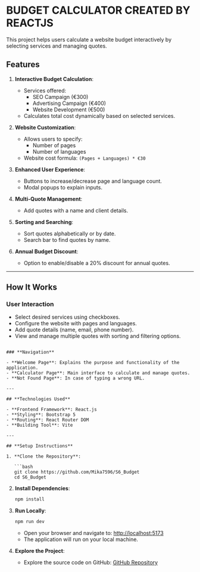# BUDGET CALCULATOR CREATED BY REACTJS

This project helps users calculate a website budget interactively by selecting services and managing quotes.

## **Features**

1. **Interactive Budget Calculation**:

   - Services offered:
     - SEO Campaign (€300)
     - Advertising Campaign (€400)
     - Website Development (€500)
   - Calculates total cost dynamically based on selected services.

2. **Website Customization**:

   - Allows users to specify:
     - Number of pages
     - Number of languages
   - Website cost formula: `(Pages + Languages) * €30`

3. **Enhanced User Experience**:

   - Buttons to increase/decrease page and language count.
   - Modal popups to explain inputs.

4. **Multi-Quote Management**:

   - Add quotes with a name and client details.

5. **Sorting and Searching**:

   - Sort quotes alphabetically or by date.
   - Search bar to find quotes by name.

6. **Annual Budget Discount**:

   - Option to enable/disable a 20% discount for annual quotes.

---

## **How It Works**

### **User Interaction**

- Select desired services using checkboxes.
- Configure the website with pages and languages.
- Add quote details (name, email, phone number).
- View and manage multiple quotes with sorting and filtering options.

````

### **Navigation**

- **Welcome Page**: Explains the purpose and functionality of the application.
- **Calculator Page**: Main interface to calculate and manage quotes.
- **Not Found Page**: In case of typing a wrong URL.

---

## **Technologies Used**

- **Frontend Framework**: React.js
- **Styling**: Bootstrap 5
- **Routing**: React Router DOM
- **Building Tool**: Vite

---

## **Setup Instructions**

1. **Clone the Repository**:

   ```bash
   git clone https://github.com/Mika7596/S6_Budget
   cd S6_Budget
````

2. **Install Dependencies**:

   ```bash
   npm install
   ```

3. **Run Locally**:

   ```bash
   npm run dev
   ```

   - Open your browser and navigate to:
     [http://localhost:5173](http://localhost:5173)
   - The application will run on your local machine.

4. **Explore the Project**:

   - Explore the source code on GitHub:
     [GitHub Repository](https://github.com/Mika7596/S6_Budget)

